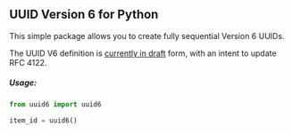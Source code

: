 ## UUID Version 6 for Python

This simple package allows you to create fully sequential Version 6 UUIDs.

The UUID V6 definition is [currently in draft](https://tools.ietf.org/html/draft-peabody-dispatch-new-uuid-format-00) form, with an intent to update RFC 4122.

##### Usage:

```python
from uuid6 import uuid6

item_id = uuid6()
```
